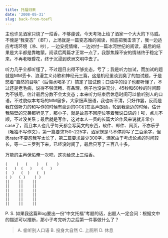 ```yaml
---
title: 托福归来
date: '2008-05-31'
slug: back-from-toefl
---
```


主也许见洒家只烧了一炷香，不够虔诚，今天考场上给了洒家一个大大的下马威。不愧是“我变态”（iBT），上场就是一篇变态难的阅读，彻底把我击溃了，我一边适应考场环境（冷、吵），一边安抚情绪，一边对付一篇冰河世纪的阅读，最后的结果是大半都是靠瞎蒙。阅读后两篇才正常一点了，我那焦躁不安的情绪终于稳定下来，不再老眼昏花，终于沉浸到欧洲文明中去了。

听力几乎全都听懂了，不过题目出得不够变态，亏了；我是听力加试，而加试的题就是MM丢卡、浪漫主义诗歌和神经元三篇，这是机经里谈到臭了的加试题，于是憋着“自然的召唤”（后悔水喝多了）搞定了加试题；口语中的段子也都听懂了，不过还是老毛病，说得不够流畅、有条理，例子也没讲充分，45秒和60秒的时间颇为不够用，估计最后分数不会太变态；本来听力结束后休息时间可以偷听别人的口语，不过貌似本考场的MM居多，大家细声细语，我也听不清，只好作罢，反而是我在做听力的和写作的时候有豪迈的GG们在高声朗诵，轮到我豪迈的时候，估计我隔壁的兄弟都听见了，那小子，就是故意不回座位等着我说口语的！唉，点儿不顺，不过没关系；最后就是写作，这对本人一贯的长篇大论作风来说就非常小case了，而且本人也几乎每天都会写英文的东西，软件、邮件、网页，不亦乐乎（唯独不写作文），第一篇要求150~225字，洒家愣是马不停蹄写了三百余字，但愿rater不要怨我写太长了，第二篇要求最少300字，洒家由于考虑论点的时间较长，等一二三罗列下来，已经没时间了，最后只写了三百八十多。

万能的主再保佑俺一次吧，这次给您上三炷香。

    (    )   (    )   (    )
    (   )  (   )    (   )
    (  )   (  )   (  )
    ( )   ( )    ( )
    ||    ||    ||
    ||    ||    ||
    ||    ||    ||
    ||    ||    ||
    ||    ||    ||
    ||    ||    ||

P. S. 如果我这篇Blog要出一份“中文托福”考题的话，出题人一定会问：根据文中的描述可以推断，那小子考完听力之后第一件事做什么了？

> A. 偷听别人口语 B. 投身大自然 C. 上厕所 D. 休息

